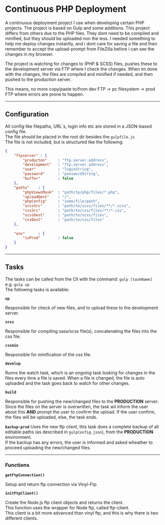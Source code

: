 # Continuous PHP Deployment #


A continuous deployment project I use when developing certain PHP projects. The project is based on Gulp and some additions. This project differs from others due to the PHP files. They dont need to be compiled and minified, but they should be uploaded non the less. I needed something to help me deploy changes instantly, and i dont care for saving a file and then remember to accept the upload-prompt from FileZilla before i can see the changes in my browser. 


The project is watching for changes to (PHP & SCSS) files, pushes these to the development server via FTP where I check the changes. 
When im done with the changes, the files are compiled and minified if needed, and then pushed to the production server. 

This means, no more copy/paste to/from dev FTP -> pc filesystem -> prod FTP where errors are prone to happen.
***

## Configuration
All config like filepaths, URL´s, login info etc are stored in a JSON-based config file.  
The file should be placed in the root dir besides the `gulpfile.js`  
The file is not included, but is structured like the following:

```JSON
{
    "ftpserver" : {
        "producton"     : "ftp.server.address", 
        "development"   : "ftp.server.address",
        "user"          : "loginString",
        "password"      : "passwordString",
        "buffer"        : false
    },
    "paths"    : {
        "phpViewsMask"  : "path/tp/php/files/*.php",
        "uploadDest"    : "/",
        "phpConfig"     : "some/file/path",
        "scssSrc"       : "path/to/scss/files/**/*.scss",
        "cssSrc"        : "path/to/css/files/**/*.css",
        "scssDest"      : "path/to/scss/files",
        "cssDest"       : "path/to/css/files"
    },
	
    "env"      : {
        "isProd"        : false
    }
}
```
---

## Tasks

The tasks can be called from the ClI with the command: `gulp [taskName]` e.g. `gulp up`  
The following tasks is available:

**`up`**

Responsible for check of new files, and to upload these to the development server.

**`scss`**

Responsible for compiling sass/scss file(s), concatenating the files into the css file.

**`cssmin`**

Responsible for minification of the css file. 

**`develop`**

Runns the watch task, which is an ongoing task looking for changes in the files every time a file is saved. When a file is changed, the file is auto uploaded and the task goes back to watch for other changes. 

**`build`**

Responsible for pushing the new/changed files to the **PRODUCTION** server.   
Since the files on the server is overwritten, the task wil inform the user about this **AND** prompt the user to confirm the upload. If the user confirm, the files will be uploaded, else, the task ends.  


**`backup-prod`**
Uses the new ftp client, this task does a complete backup of all editable paths (as described in `gulpConfig.json`), from the **PRODUCTION** environment.  
If the backup has any errors, the user is informed and asked wheather to proceed uploading the new/changed files. 

___

### Functions

**`getFtpConnection()`**

Setup and return ftp connection via Vinyl-Ftp


**`initFtpClient()`**

Create the Node.js ftp client objects and returns the client.  
This function uses the wrapper for Node ftp, called ftp-client.  
This client is a bit more advanced than vinyl ftp, and this is why there is two different clients.


